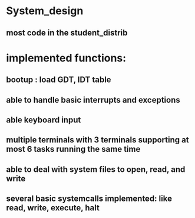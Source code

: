 # System_design
## most code in the student_distrib

# implemented functions:
  ## bootup : load  GDT, IDT table
  ## able to handle basic interrupts and exceptions
  ## able keyboard input
  ## multiple terminals with 3 terminals supporting at most 6 tasks running the same time
  ## able to deal with system files to open, read, and write
  ## several basic systemcalls implemented: like read, write, execute, halt
  
